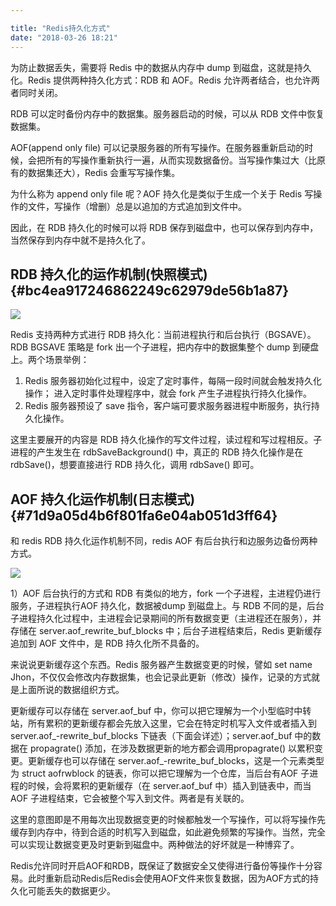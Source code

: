 ```yaml
---

title: "Redis持久化方式"
date: "2018-03-26 18:21"
---
```

为防止数据丢失，需要将 Redis 中的数据从内存中 dump 到磁盘，这就是持久化。Redis 提供两种持久化方式：RDB 和 AOF。Redis 允许两者结合，也允许两者同时关闭。

RDB 可以定时备份内存中的数据集。服务器启动的时候，可以从 RDB 文件中恢复数据集。

AOF\(append only file\) 可以记录服务器的所有写操作。在服务器重新启动的时候，会把所有的写操作重新执行一遍，从而实现数据备份。当写操作集过大（比原有的数据集还大），Redis 会重写写操作集。

为什么称为 append only file 呢？AOF 持久化是类似于生成一个关于 Redis 写操作的文件，写操作（增删）总是以追加的方式追加到文件中。



因此，在 RDB 持久化的时候可以将 RDB 保存到磁盘中，也可以保存到内存中，当然保存到内存中就不是持久化了。

## RDB 持久化的运作机制\(快照模式\) {#bc4ea917246862249c62979de56b1a87}

![](http://wiki.jikexueyuan.com/project/redis/images/redis16.png)

Redis 支持两种方式进行 RDB 持久化：当前进程执行和后台执行（BGSAVE）。RDB BGSAVE 策略是 fork 出一个子进程，把内存中的数据集整个 dump 到硬盘上。两个场景举例：

1. Redis 服务器初始化过程中，设定了定时事件，每隔一段时间就会触发持久化操作； 进入定时事件处理程序中，就会 fork 产生子进程执行持久化操作。
2. Redis 服务器预设了 save 指令，客户端可要求服务器进程中断服务，执行持久化操作。

这里主要展开的内容是 RDB 持久化操作的写文件过程，读过程和写过程相反。子进程的产生发生在 rdbSaveBackground\(\) 中，真正的 RDB 持久化操作是在 rdbSave\(\)，想要直接进行 RDB 持久化，调用 rdbSave\(\) 即可。



## AOF 持久化运作机制\(日志模式\) {#71d9a05d4b6f801fa6e04ab051d3ff64}

和 redis RDB 持久化运作机制不同，redis AOF 有后台执行和边服务边备份两种方式。

![](http://wiki.jikexueyuan.com/project/redis/images/redis18.png)

1）AOF 后台执行的方式和 RDB 有类似的地方，fork 一个子进程，主进程仍进行服务，子进程执行AOF 持久化，数据被dump 到磁盘上。与 RDB 不同的是，后台子进程持久化过程中，主进程会记录期间的所有数据变更（主进程还在服务），并存储在 server.aof\_rewrite\_buf\_blocks 中；后台子进程结束后，Redis 更新缓存追加到 AOF 文件中，是 RDB 持久化所不具备的。

来说说更新缓存这个东西。Redis 服务器产生数据变更的时候，譬如 set name Jhon，不仅仅会修改内存数据集，也会记录此更新（修改）操作，记录的方式就是上面所说的数据组织方式。

更新缓存可以存储在 server.aof_buf 中，你可以把它理解为一个小型临时中转站，所有累积的更新缓存都会先放入这里，它会在特定时机写入文件或者插入到server.aof_-rewrite\_buf\_blocks 下链表（下面会详述）；server.aof_buf 中的数据在 propagrate\(\) 添加，在涉及数据更新的地方都会调用propagrate\(\) 以累积变更。更新缓存也可以存储在 server.aof_-rewrite\_buf\_blocks，这是一个元素类型为 struct aofrwblock 的链表，你可以把它理解为一个仓库，当后台有AOF 子进程的时候，会将累积的更新缓存（在 server.aof\_buf 中）插入到链表中，而当 AOF 子进程结束，它会被整个写入到文件。两者是有关联的。

这里的意图即是不用每次出现数据变更的时候都触发一个写操作，可以将写操作先缓存到内存中，待到合适的时机写入到磁盘，如此避免频繁的写操作。当然，完全可以实现让数据变更及时更新到磁盘中。两种做法的好坏就是一种博弈了。



Redis允许同时开启AOF和RDB，既保证了数据安全又使得进行备份等操作十分容易。此时重新启动Redis后Redis会使用AOF文件来恢复数据，因为AOF方式的持久化可能丢失的数据更少。
